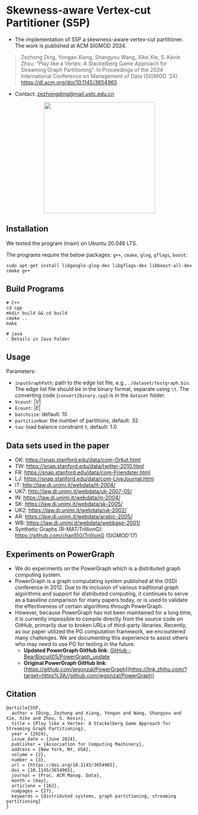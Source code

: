 # Skewness-aware Vertex-cut Partitioner (S5P)
- The implementation of S5P a skewness-aware vertex-cut partitioner. The work is published at ACM SIGMOD 2024.</br>
>Zezhong Ding, Yongan Xiang, Shangyou Wang, Xike Xie, S. Kevin Zhou. “Play like a Vertex: A Stackelberg Game Approach for Streaming Graph Partitioning”. In Proceedings of the 2024 International Conference on Management of Data (SIGMOD ‘24). <https://dl.acm.org/doi/10.1145/3654965>
- Contact: zezhongding@mail.ustc.edu.cn

<p align="center">
  <img src="./Supplements/overview_1.jpg" height="300">
</p>

## Installation
We tested the program (main) on Ubuntu 20.046 LTS.

The programs require the below packages: `g++`, `cmake`, `glog`, `gflags`, `boost`:
```
sudo apt-get install libgoogle-glog-dev libgflags-dev libboost-all-dev cmake g++
```

## Build Programs
```
# C++
cd cpp
mkdir build && cd build
cmake ..
make
```

```
# java
- Details in Java Folder
```



## Usage
Parameters:
* `inputGraphPath`: path to the edge list file, e.g., `./dataset/testgraph.bin`. The edge list file should be in the binary format, separate using `\t`. The converting code (`convert2binary.cpp`) is in the `dataset` folder.
* `Vcount`: $|V|$
* `Ecount`: $|E|$
* `batchsize`: default: 10
* `partitionNum`: the number of partitions, default: 32
* `tau`: load balance constraint $\tau$, default: 1.0

## Data sets used in the paper
* OK: https://snap.stanford.edu/data/com-Orkut.html
* TW: https://snap.stanford.edu/data/twitter-2010.html
* FR: https://snap.stanford.edu/data/com-Friendster.html
* LJ: https://snap.stanford.edu/data/com-LiveJournal.html
* IT: http://law.di.unimi.it/webdata/it-2004/
* UK7: http://law.di.unimi.it/webdata/uk-2007-05/
* IN: https://law.di.unimi.it/webdata/in-2004/
* SK: https://law.di.unimi.it/webdata/sk-2005/
* UK2: https://law.di.unimi.it/webdata/uk-2002/
* AR: https://law.di.unimi.it/webdata/arabic-2005/
* WB: https://law.di.unimi.it/webdata/webbase-2001/
* Synthetic Graphs (R-MAT/TrillionG): https://github.com/chan150/TrillionG (SIGMOD'17)

## Experiments on PowerGraph
- We do experiments on the PowerGraph which is a distributed graph computing system.
- PowerGraph is a graph computating system published at the OSDI conference in 2012. Due to its inclusion of various traditional graph algorithms and support for distributed computing, it continues to serve as a baseline comparison for many papers today, or is used to validate the effectiveness of certain algorithms through PowerGraph.
- However, because PowerGraph has not been maintained for a long time, it is currently impossible to compile directly from the source code on GitHub, primarily due to broken URLs of third-party libraries. Recently, as our paper utilized the PG computation framework, we encountered many challenges. We are documenting this experience to assist others who may need to use PG for testing in the future.
  - **Updated PowerGraph GitHub link**: [GitHub - BearBiscuit05/PowerGraph_update](https://link.zhihu.com/?target=https%3A//github.com/BearBiscuit05/PowerGraph_update)
  - **Original PowerGraph GitHub link**: [https://github.com/jegonzal/PowerGraph](https://link.zhihu.com/?target=https%3A//github.com/jegonzal/PowerGraph)

## Citation

```
@article{S5P,
  author = {Ding, Zezhong and Xiang, Yongan and Wang, Shangyou and Xie, Xike and Zhou, S. Kevin},
  title = {Play like a Vertex: A Stackelberg Game Approach for Streaming Graph Partitioning},
  year = {2024},
  issue_date = {June 2024},
  publisher = {Association for Computing Machinery},
  address = {New York, NY, USA},
  volume = {2},
  number = {3},
  url = {https://doi.org/10.1145/3654965},
  doi = {10.1145/3654965},
  journal = {Proc. ACM Manag. Data},
  month = {may},
  articleno = {162},
  numpages = {27},
  keywords = {distributed systems, graph partitioning, streaming partitioning}
}
```

